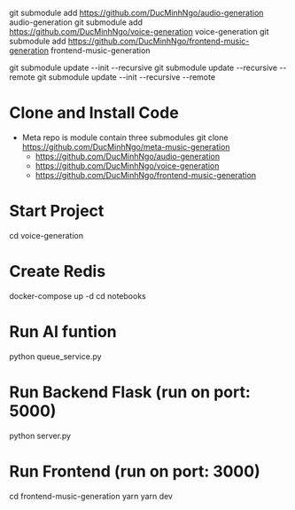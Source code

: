 git submodule add https://github.com/DucMinhNgo/audio-generation audio-generation
git submodule add https://github.com/DucMinhNgo/voice-generation voice-generation
git submodule add https://github.com/DucMinhNgo/frontend-music-generation frontend-music-generation

git submodule update --init --recursive git submodule update --recursive --remote 
git submodule update --init --recursive --remote

# Clone and Install Code
- Meta repo is module contain three submodules
git clone https://github.com/DucMinhNgo/meta-music-generation
    + https://github.com/DucMinhNgo/audio-generation
    + https://github.com/DucMinhNgo/voice-generation
    + https://github.com/DucMinhNgo/frontend-music-generation 

# Start Project
cd voice-generation
# Create Redis
docker-compose up -d
cd notebooks

# Run AI funtion
python queue_service.py

# Run Backend Flask (run on port: 5000)
python server.py

# Run Frontend (run on port: 3000)
cd frontend-music-generation
yarn
yarn dev
